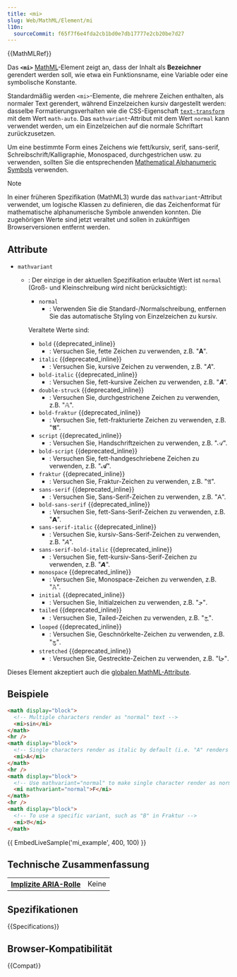 ```yaml
---
title: <mi>
slug: Web/MathML/Element/mi
l10n:
  sourceCommit: f65f7f6e4fda2cb1bd0e7db17777e2cb20be7d27
---
```


{{MathMLRef}}

Das **`<mi>`** [MathML](/de/docs/Web/MathML)-Element zeigt an, dass der Inhalt als **Bezeichner** gerendert werden soll, wie etwa ein Funktionsname, eine Variable oder eine symbolische Konstante.

Standardmäßig werden `<mi>`-Elemente, die mehrere Zeichen enthalten, als normaler Text gerendert, während Einzelzeichen kursiv dargestellt werden: dasselbe Formatierungsverhalten wie die CSS-Eigenschaft [`text-transform`](/de/docs/Web/CSS/text-transform) mit dem Wert `math-auto`.
Das `mathvariant`-Attribut mit dem Wert `normal` kann verwendet werden, um ein Einzelzeichen auf die normale Schriftart zurückzusetzen.

Um eine bestimmte Form eines Zeichens wie fett/kursiv, serif, sans-serif, Schreibschrift/Kalligraphie, Monospaced, durchgestrichen usw. zu verwenden, sollten Sie die entsprechenden [Mathematical Alphanumeric Symbols](https://en.wikipedia.org/wiki/Mathematical_Alphanumeric_Symbols) verwenden.

> [!NOTE]
> In einer früheren Spezifikation (MathML3) wurde das `mathvariant`-Attribut verwendet, um logische Klassen zu definieren, die das Zeichenformat für mathematische alphanumerische Symbole anwenden konnten.
> Die zugehörigen Werte sind jetzt veraltet und sollen in zukünftigen Browserversionen entfernt werden.

## Attribute

- `mathvariant`

  - : Der einzige in der aktuellen Spezifikation erlaubte Wert ist `normal` (Groß- und Kleinschreibung wird nicht berücksichtigt):

    - `normal`
      - : Verwenden Sie die Standard-/Normalschreibung, entfernen Sie das automatische Styling von Einzelzeichen zu kursiv.

    Veraltete Werte sind:

    - `bold` {{deprecated_inline}}
      - : Versuchen Sie, fette Zeichen zu verwenden, z.B. "𝐀".
    - `italic` {{deprecated_inline}}
      - : Versuchen Sie, kursive Zeichen zu verwenden, z.B. "𝐴".
    - `bold-italic` {{deprecated_inline}}
      - : Versuchen Sie, fett-kursive Zeichen zu verwenden, z.B. "𝑨".
    - `double-struck` {{deprecated_inline}}
      - : Versuchen Sie, durchgestrichene Zeichen zu verwenden, z.B. "𝔸".
    - `bold-fraktur` {{deprecated_inline}}
      - : Versuchen Sie, fett-frakturierte Zeichen zu verwenden, z.B. "𝕬".
    - `script` {{deprecated_inline}}
      - : Versuchen Sie, Handschriftzeichen zu verwenden, z.B. "𝒜".
    - `bold-script` {{deprecated_inline}}
      - : Versuchen Sie, fett-handgeschriebene Zeichen zu verwenden, z.B. "𝓐".
    - `fraktur` {{deprecated_inline}}
      - : Versuchen Sie, Fraktur-Zeichen zu verwenden, z.B. "𝔄".
    - `sans-serif` {{deprecated_inline}}
      - : Versuchen Sie, Sans-Serif-Zeichen zu verwenden, z.B. "𝖠".
    - `bold-sans-serif` {{deprecated_inline}}
      - : Versuchen Sie, fett-Sans-Serif-Zeichen zu verwenden, z.B. "𝗔".
    - `sans-serif-italic` {{deprecated_inline}}
      - : Versuchen Sie, kursiv-Sans-Serif-Zeichen zu verwenden, z.B. "𝘈".
    - `sans-serif-bold-italic` {{deprecated_inline}}
      - : Versuchen Sie, fett-kursiv-Sans-Serif-Zeichen zu verwenden, z.B. "𝘼".
    - `monospace` {{deprecated_inline}}
      - : Versuchen Sie, Monospace-Zeichen zu verwenden, z.B. "𝙰".
    - `initial` {{deprecated_inline}}
      - : Versuchen Sie, Initialzeichen zu verwenden, z.B. "𞸢".
    - `tailed` {{deprecated_inline}}
      - : Versuchen Sie, Tailed-Zeichen zu verwenden, z.B. "𞹂".
    - `looped` {{deprecated_inline}}
      - : Versuchen Sie, Geschnörkelte-Zeichen zu verwenden, z.B. "𞺂".
    - `stretched` {{deprecated_inline}}
      - : Versuchen Sie, Gestreckte-Zeichen zu verwenden, z.B. "𞹢".

Dieses Element akzeptiert auch die [globalen MathML-Attribute](/de/docs/Web/MathML/Global_attributes).

## Beispiele

```html
<math display="block">
  <!-- Multiple characters render as "normal" text -->
  <mi>sin</mi>
</math>
<hr />
<math display="block">
  <!-- Single characters render as italic by default (i.e. "A" renders as "𝐴") -->
  <mi>A</mi>
</math>
<hr />
<math display="block">
  <!-- Use mathvariant="normal" to make single character render as normal text -->
  <mi mathvariant="normal">F</mi>
</math>
<hr />
<math display="block">
  <!-- To use a specific variant, such as "B" in Fraktur -->
  <mi>𝔅</mi>
</math>
```

{{ EmbedLiveSample('mi_example', 400, 100) }}

## Technische Zusammenfassung

<table class="properties">
  <tr>
    <th scope="row">
      <a href="/de/docs/Web/Accessibility/ARIA/Reference/Roles">Implizite ARIA-Rolle</a>
    </th>
    <td>
      Keine
    </td>
  </tr>
</table>

## Spezifikationen

{{Specifications}}

## Browser-Kompatibilität

{{Compat}}
